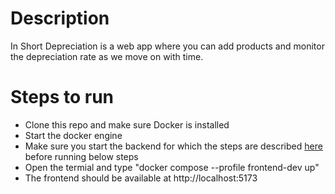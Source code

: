 # Description
In Short Depreciation is a web app where you can add products and monitor the depreciation rate as we move on with time.

# Steps to run

- Clone this repo and make sure Docker is installed
- Start the docker engine
- Make sure you start the backend for which the steps are described [here](https://github.com/kb019/depreciation-backend) before running below steps
- Open the termial and type "docker compose --profile frontend-dev up"
- The frontend should be available at http://localhost:5173



